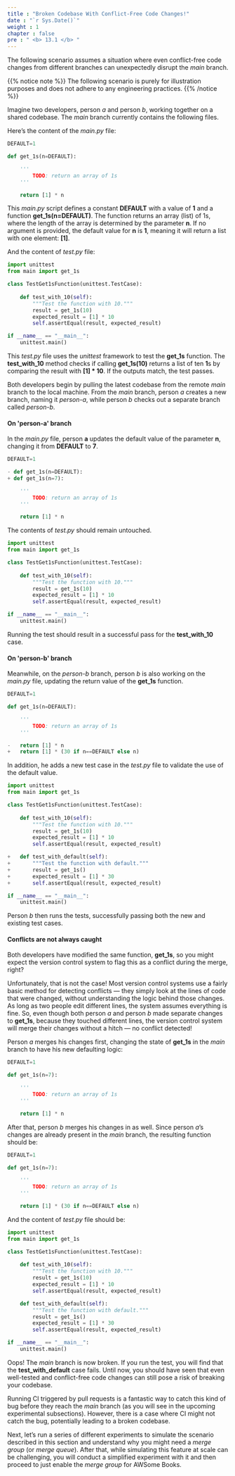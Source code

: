 ```yaml
---
title : "Broken Codebase With Conflict-Free Code Changes!"
date : "`r Sys.Date()`"
weight : 1
chapter : false
pre : " <b> 13.1 </b> "
---
```


The following scenario assumes a situation where even conflict-free code changes from different branches can unexpectedly disrupt the *main* branch.

{{% notice note %}}
The following scenario is purely for illustration purposes and does not adhere to any engineering practices.
{{% /notice %}}

Imagine two developers, person *a* and person *b*, working together on a shared codebase. The *main* branch currently contains the following files.

Here’s the content of the *main.py* file:

```python
DEFAULT=1

def get_1s(n=DEFAULT):

    '''
        TODO: return an array of 1s
    '''

    return [1] * n
```

This *main.py* script defines a constant **DEFAULT** with a value of **1** and a function **get_1s(n=DEFAULT)**. The function returns an array (list) of 1s, where the length of the array is determined by the parameter **n**. If no argument is provided, the default value for **n** is **1**, meaning it will return a list with one element: **[1]**.

And the content of *test.py* file:

```python
import unittest
from main import get_1s

class TestGet1sFunction(unittest.TestCase):
    
    def test_with_10(self):
        """Test the function with 10."""
        result = get_1s(10)
        expected_result = [1] * 10
        self.assertEqual(result, expected_result)

if __name__ == "__main__":
    unittest.main()
```

This *test.py* file uses the *unittest* framework to test the **get_1s** function. The **test_with_10** method checks if calling **get_1s(10)** returns a list of ten **1**s by comparing the result with **[1] * 10**. If the outputs match, the test passes.  

Both developers begin by pulling the latest codebase from the remote *main* branch to the local machine. From the *main* branch, person *a* creates a new branch, naming it *person-a*, while person *b* checks out a separate branch called *person-b*.

#### On 'person-a' branch

In the *main.py* file, person **a** updates the default value of the parameter **n**, changing it from **DEFAULT** to **7**. 

```python {linenos=table,hl_lines=["3-4"],linenostart=1}
DEFAULT=1

- def get_1s(n=DEFAULT):
+ def get_1s(n=7):

    '''
        TODO: return an array of 1s
    '''

    return [1] * n
```

The contents of *test.py* should remain untouched.

```python
import unittest
from main import get_1s

class TestGet1sFunction(unittest.TestCase):
    
    def test_with_10(self):
        """Test the function with 10."""
        result = get_1s(10)
        expected_result = [1] * 10
        self.assertEqual(result, expected_result)

if __name__ == "__main__":
    unittest.main()
```

Running the test should result in a successful pass for the **test_with_10** case.

#### On 'person-b' branch

Meanwhile, on the *person-b* branch, person *b* is also working on the *main.py* file, updating the return value of the **get_1s** function.

```python {linenos=table,hl_lines=["9-10"],linenostart=1}
DEFAULT=1

def get_1s(n=DEFAULT):

    '''
        TODO: return an array of 1s
    '''

-   return [1] * n
+   return [1] * (30 if n==DEFAULT else n)
```

In addition, he adds a new test case in the *test.py* file to validate the use of the default value.

```python {linenos=table,hl_lines=["12-16"],linenostart=1}
import unittest
from main import get_1s

class TestGet1sFunction(unittest.TestCase):
    
    def test_with_10(self):
        """Test the function with 10."""
        result = get_1s(10)
        expected_result = [1] * 10
        self.assertEqual(result, expected_result)

+   def test_with_default(self):
+       """Test the function with default."""
+       result = get_1s()
+       expected_result = [1] * 30
+       self.assertEqual(result, expected_result)

if __name__ == "__main__":
    unittest.main()
```

Person *b* then runs the tests, successfully passing both the new and existing test cases.

#### Conflicts are not always caught

Both developers have modified the same function, **get_1s**, so you might expect the version control system to flag this as a conflict during the merge, right?

Unfortunately, that is not the case! Most version control systems use a fairly basic method for detecting conflicts — they simply look at the lines of code that were changed, without understanding the logic behind those changes. As long as two people edit different lines, the system assumes everything is fine. So, even though both person *a* and person *b* made separate changes to **get_1s**, because they touched different lines, the version control system will merge their changes without a hitch — no conflict detected!

Person *a* merges his changes first, changing the state of **get_1s** in the *main* branch to have his new defaulting logic:

```python {linenos=table,hl_lines=[3],linenostart=1}
DEFAULT=1

def get_1s(n=7):

    '''
        TODO: return an array of 1s
    '''

    return [1] * n
```

After that, person *b* merges his changes in as well. Since person *a*’s changes are already present in the *main* branch, the resulting function should be:

```python {linenos=table,hl_lines=[3,9],linenostart=1}
DEFAULT=1

def get_1s(n=7):

    '''
        TODO: return an array of 1s
    '''

    return [1] * (30 if n==DEFAULT else n)
```

And the content of *test.py* file should be:

```python {linenos=table,hl_lines=["12-16"],linenostart=1}
import unittest
from main import get_1s

class TestGet1sFunction(unittest.TestCase):
    
    def test_with_10(self):
        """Test the function with 10."""
        result = get_1s(10)
        expected_result = [1] * 10
        self.assertEqual(result, expected_result)

    def test_with_default(self):
        """Test the function with default."""
        result = get_1s()
        expected_result = [1] * 30
        self.assertEqual(result, expected_result)

if __name__ == "__main__":
    unittest.main()
```

Oops! The *main* branch is now broken. If you run the test, you will find that the **test_with_default** case fails. Until now, you should have seen that even well-tested and conflict-free code changes can still pose a risk of breaking your codebase.

Running CI triggered by pull requests is a fantastic way to catch this kind of bug before they reach the *main* branch (as you will see in the upcoming experimental subsections). However, there is a case where CI might not catch the bug, potentially leading to a broken codebase.

Next, let’s run a series of different experiments to simulate the scenario described in this section and understand why you might need a *merge group* (or *merge queue*). After that, while simulating this feature at scale can be challenging, you will conduct a simplified experiment with it and then proceed to just enable the *merge group* for AWSome Books.